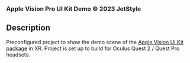 ### Apple Vision Pro UI Kit Demo © 2023 JetStyle

## Description

Preconfigured project to show the demo scene of the [Apple Vision UI Kit package](https://github.com/jetstyle/Apple-Vision-Pro-UI-Kit) in XR. Project is set up to build for Oculus Quest 2 / Quest Pro headsets.
